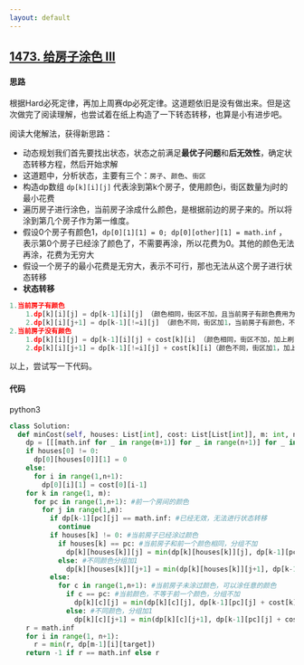 ```yaml
---
layout: default
---
```


## [1473\. 给房子涂色 III](https://leetcode-cn.com/problems/paint-house-iii/)

#### 思路

根据Hard必死定律，再加上周赛dp必死定律。这道题依旧是没有做出来。但是这次做完了阅读理解，也尝试着在纸上构造了一下转态转移，也算是小有进步吧。

阅读大佬解法，获得新思路：

* 动态规划我们首先要找出状态，状态之前满足**最优子问题**和**后无效性**，确定状态转移方程，然后开始求解
* 这道题中，分析状态，主要有三个：`房子`、`颜色`、`街区`
* 构造dp数组 `dp[k][i][j]` 代表涂到第k个房子，使用颜色i，街区数量为j时的最小花费
* 遍历房子进行涂色，当前房子涂成什么颜色，是根据前边的房子来的。所以将涂到第几个房子作为第一维度。
* 假设0个房子有颜色1，`dp[0][1][1] = 0; dp[0][other][1] = math.inf` ，表示第0个房子已经涂了颜色了，不需要再涂，所以花费为0。其他的颜色无法再涂，花费为无穷大
* 假设一个房子的最小花费是无穷大，表示不可行，那也无法从这个房子进行状态转移
* **状态转移**

```python
1.当前房子有颜色
    1.dp[k][i][j] = dp[k-1][i][j] （颜色相同，街区不加，且当前房子有颜色费用为0）
    2.dp[k][i][j+1] = dp[k-1][!=i][j] （颜色不同，街区加1，当前房子有颜色，不用刷，当前费用为0）
2.当前房子没有颜色
    1.dp[k][i][j] = dp[k-1][i][j] + cost[k][i] （颜色相同，街区不加，加上刷当前的房子的费用）
    2.dp[k][i][j+1] = dp[k-1][!=i][j] + cost[k][i]（颜色不同，街区加1，加上刷当前的房子的费用）
```

以上，尝试写一下代码。

#### 代码

python3
```python
class Solution:
  def minCost(self, houses: List[int], cost: List[List[int]], m: int, n: int, target: int) -> int:
    dp = [[[math.inf for _ in range(m+1)] for _ in range(n+1)] for _ in range(m)]
    if houses[0] != 0:
      dp[0][houses[0]][1] = 0
    else:
      for i in range(1,n+1):
        dp[0][i][1] = cost[0][i-1]
    for k in range(1, m):
      for pc in range(1,n+1): #前一个房间的颜色
        for j in range(1,m):
          if dp[k-1][pc][j] == math.inf: #已经无效，无法进行状态转移
            continue
          if houses[k] != 0: #当前房子已经涂过颜色
            if houses[k] == pc: #当前房子和前一个颜色相同，分组不加
              dp[k][houses[k]][j] = min(dp[k][houses[k]][j], dp[k-1][pc][j])
            else: #不同颜色分组加1
              dp[k][houses[k]][j+1] = min(dp[k][houses[k]][j+1], dp[k-1][pc][j])
          else:
            for c in range(1,n+1): #当前房子未涂过颜色，可以涂任意的颜色
              if c == pc: #当前颜色，不等于前一个颜色，分组不加
                dp[k][c][j] = min(dp[k][c][j], dp[k-1][pc][j] + cost[k][c-1])
              else: #不同颜色，分组加1
                dp[k][c][j+1] = min(dp[k][c][j+1], dp[k-1][pc][j] + cost[k][c-1])
    r = math.inf
    for i in range(1, n+1):
      r = min(r, dp[m-1][i][target])
    return -1 if r == math.inf else r
```